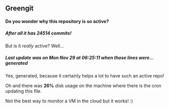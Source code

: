 ## Greengit

#### Do you wonder why this repository is so active?

##### After all it has 24514 commits!

But is it *really* active? Well...

##### Last update was on Mon Nov 29 at 06:25:11 when those lines were... generated

Yes, generated, because it certainly helps a lot to have such an active repo!

Oh and there was **26%** disk usage on the machine
where there is the cron updating this file.

Not the best way to monitor a VM in the cloud but it works! :)

